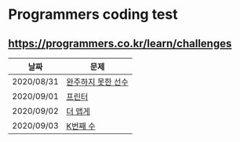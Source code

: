 # Programmers coding test
## https://programmers.co.kr/learn/challenges

| 날짜 | 문제 |
| --- | --- |
| 2020/08/31 | [완주하지 못한 선수](https://programmers.co.kr/learn/courses/30/lessons/42576) |
| 2020/09/01 | [프린터](https://programmers.co.kr/learn/courses/30/lessons/42587) |
| 2020/09/02 | [더 맵게](https://programmers.co.kr/learn/courses/30/lessons/42626) |
| 2020/09/03 | [K번째 수](https://programmers.co.kr/learn/courses/30/lessons/42748) |
